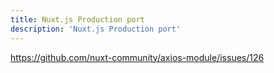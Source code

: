 ```yaml
---
title: Nuxt.js Production port
description: 'Nuxt.js Production port'
---
```


https://github.com/nuxt-community/axios-module/issues/126
